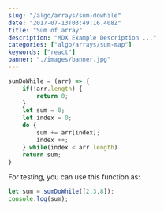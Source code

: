 ```yaml
---
slug: "/algo/arrays/sum-dowhile"
date: "2017-07-13T03:49:16.408Z"
title: "Sum of array"
description: "MDX Example Description ..."
categories: ["algo/arrays/sum-map"]
keywords: ["react"]
banner: "./images/banner.jpg"
---
```



```javascript
sumDoWhile = (arr) => {
	if(!arr.length) {
		return 0;
	}
	let sum = 0;
	let index = 0;
	do {
		sum += arr[index]; 
		index ++;
	} while(index < arr.length)
	return sum;
}
```

For testing, you can use this function as:

```javascript
let sum = sumDoWhile([2,3,8]);
console.log(sum);
```
